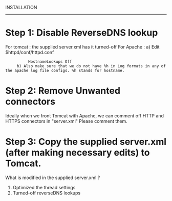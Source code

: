 INSTALLATION
**************

Step 1: Disable ReverseDNS lookup
==========================
 For tomcat : the supplied server.xml has it turned-off
 For Apache : 
         a) Edit $httpd/conf/httpd.conf
      
              HostnameLookups Off
         b) Also make sure that we do not have %h in Log formats in any of the apache log file configs. %h stands for hostname. 

Step 2: Remove Unwanted connectors
===========================
 Ideally when we front Tomcat with Apache, we can comment off HTTP and HTTPS connectors in "server.xml"
 Please comment them. 

Step 3: Copy the supplied server.xml (after making necessary edits) to Tomcat. 
=============================================================================




What is modified in the supplied server.xml ?

1. Optimized the thread settings
2. Turned-off reverseDNS lookups
